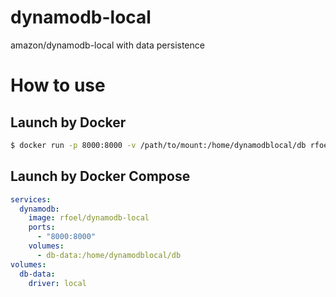# dynamodb-local

amazon/dynamodb-local with data persistence

# How to use
## Launch by Docker

```bash
$ docker run -p 8000:8000 -v /path/to/mount:/home/dynamodblocal/db rfoel/dynamodb-local
```

## Launch by Docker Compose

```yml
services:
  dynamodb:
    image: rfoel/dynamodb-local
    ports:
      - "8000:8000"
    volumes:
      - db-data:/home/dynamodblocal/db
volumes:
  db-data:
    driver: local
```